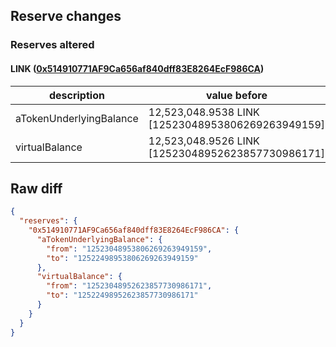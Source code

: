 ## Reserve changes

### Reserves altered

#### LINK ([0x514910771AF9Ca656af840dff83E8264EcF986CA](https://etherscan.io/address/0x514910771AF9Ca656af840dff83E8264EcF986CA))

| description | value before | value after |
| --- | --- | --- |
| aTokenUnderlyingBalance | 12,523,048.9538 LINK [12523048953806269263949159] | 12,522,498.9538 LINK [12522498953806269263949159] |
| virtualBalance | 12,523,048.9526 LINK [12523048952623857730986171] | 12,522,498.9526 LINK [12522498952623857730986171] |


## Raw diff

```json
{
  "reserves": {
    "0x514910771AF9Ca656af840dff83E8264EcF986CA": {
      "aTokenUnderlyingBalance": {
        "from": "12523048953806269263949159",
        "to": "12522498953806269263949159"
      },
      "virtualBalance": {
        "from": "12523048952623857730986171",
        "to": "12522498952623857730986171"
      }
    }
  }
}
```